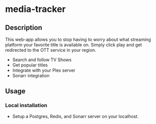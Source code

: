# media-tracker

## Description
This web-app allows you to stop having to worry about what streaming platform your favorite title is available on. Simply click play and get redirected to the OTT service in your region.

* Search and follow TV Shows
* Get popular titles
* Integrate with your Plex server
* Sonarr integration

## Usage
### Local installation
* Setup a Postgres, Redis, and Sonarr server on your localhost.
